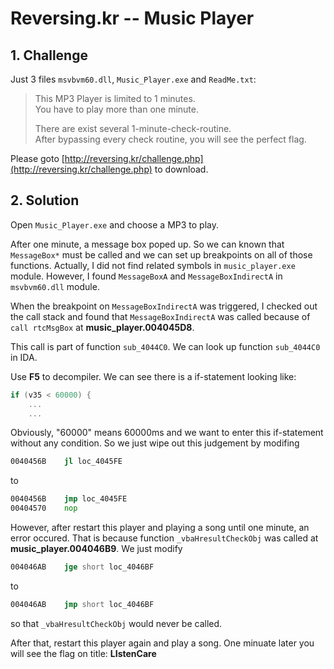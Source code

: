 # Reversing.kr -- Music Player

## 1. Challenge

Just 3 files `msvbvm60.dll`, `Music_Player.exe` and `ReadMe.txt`:

> This MP3 Player is limited to 1 minutes.  
> You have to play more than one minute.  
>   
> There are exist several 1-minute-check-routine.  
> After bypassing every check routine, you will see the perfect flag.  

Please goto [http://reversing.kr/challenge.php](http://reversing.kr/challenge.php) to download.

## 2. Solution

Open `Music_Player.exe` and choose a MP3 to play. 

After one minute, a message box poped up. So we can known that `MessageBox*` must be called and we can set up breakpoints on all of those functions. Actually, I did not find related symbols in `music_player.exe` module. However, I found `MessageBoxA` and `MessageBoxIndirectA` in `msvbvm60.dll` module.

When the breakpoint on `MessageBoxIndirectA` was triggered, I checked out the call stack and found that `MessageBoxIndirectA` was called because of `call rtcMsgBox` at __music_player.004045D8__. 

This call is part of function `sub_4044C0`. We can look up function `sub_4044C0` in IDA. 

Use __F5__ to decompiler. We can see there is a if-statement looking like:

```cpp
if (v35 < 60000) {
    ...
    ...
```

Obviously, "60000" means 60000ms and we want to enter this if-statement without any condition. So we just wipe out this judgement by modifing

```asm
0040456B    jl loc_4045FE
```

to 

```asm
0040456B    jmp loc_4045FE
00404570    nop
```

However, after restart this player and playing a song until one minute, an error occured. That is because function `_vbaHresultCheckObj` was called at __music_player.004046B9__. We just modify

```asm
004046AB    jge short loc_4046BF
```

to 

```asm
004046AB    jmp short loc_4046BF
```

so that `_vbaHresultCheckObj` would never be called.

After that, restart this player again and play a song. One minuate later you will see the flag on title: __LIstenCare__

